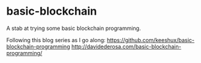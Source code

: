 # basic-blockchain
A stab at trying some basic blockchain programming.


Following this blog series as I go along:
https://github.com/keeshux/basic-blockchain-programming
http://davidederosa.com/basic-blockchain-programming/
